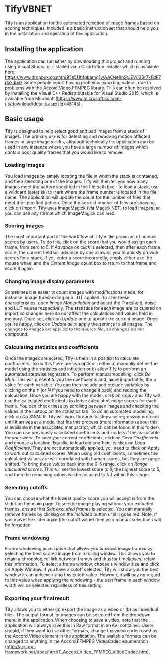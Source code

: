 # TifyVBNET
Tify is an application for the automated rejection of image frames based on scoring techniques. Included is a basic instruction set that should help you in the installation and operation of this application.
## Installing the application
The application can run either by downloading this project and running using Visual Studio, or installed via a ClickToRun installer which is available here: https://www.dropbox.com/sh/95s5f1h1qbamq1v/AACNe8nSrJEWI3Br7kFdF7rla?dl=0.
Some people report having problems exporting videos, due to problems with the Accord.Video.FFMPEG library. This can often be resolved by installing the Visual C++ Redistributable for Visual Studio 2015, which is available from Microsoft (https://www.microsoft.com/en-us/download/details.aspx?id=48145).
## Basic usage
Tify is designed to help select good and bad images from a stack of images. The primary use is for detecting and removing motion afflicted frames in large image stacks, although technically the application can be used in any instance where you have a large number of images which contain poor quality frames that you would like to remove. 
### Loading images
You load images by simply locating the file in which the stack is contained, and then selecting one of the images. Tify will then tell you how many images meet the pattern specified in the file path box - to load a stack, use a wildcard (asterisk) to mark where the frame number is located in the file name. The application will update the count for the number of files that meet the specified pattern. Once the correct number of files are showing, click on Import. 
Tify uses ImageMagick (via Magick.NET) to load images, so you can use any format which ImageMagick can read. 
### Scoring images
The most important part of the workflow of Tify is the provision of manual scores by users. To do this, click on the score that you would assign each frame, from zero to 5. If *Advance on click* is selected, then after each frame score, the current field will advance by one allowing you to quickly provide scores for a stack. 
If you enter a score incorrectly, simply either use the mouse wheel and the *Current Image* count box to return to that frame and score it again.
### Changing image display parameters
Sometimes it is easier to count images with modifications made, for instance, image thresholding or a LUT applied. To alter these characteristics, open *Image Manipulation* and adjust the Threshold, noise and LUT values respectively. The statistics for each image are calculated on import so changes here do not affect the calculations and values held in memory. Once set, click on *Update one* to update the current image. Once you're happy, click on *Update all* to apply the settings to all images. The changes to images are applied to the source file, so changes do not compound. 
### Calculating statistics and coefficients
Once the images are scored, Tify is then in a position to calculate coefficients. To do this there are two options; either a) manually define the model using the statistics and intitution or b) allow Tify to perform an automated stepwise regression. 
To perform manual modelling, click *Do MLR*. This will present to you the coefficients and, more importantly, the p value for each variable. You can then include and exclude variables by clicking on the *Y* (or *N* if you need to change it back) and redoing the calculation. Once you are happy with the model, click on *Apply* and Tify will use the calculated coefficients to derive calculated image scores for each frame. You can check these by scrolling between images and checking the values in the Listbox on the statistics tab. 
To do an automated modelling, click on *Do SWMLR*. Tify will work through its stepwise regression protocol until it arrives at a model that fits this process (more information about this is available in the associated manuscript, which can be found in this folder). 
You can use previously calculated coefficients and models if this is suitable for your work. To save your current coefficients, click on *Save Coefficients* and choose a location. Equally, to load old coefficients click on *Load Coefficients*. They are not automatically applied, you need to click on Apply to work out calculated scores. When using old coefficients, sometimes the calculated values are well correlated with human scores, but they are range shifted. To bring these values back into the 0-5 range, click on *Range calculated scores*. This will set the lowest score to 0, the highest score to 5, and then the remaining values will be adjusted to fall within this range. 
### Selecting cutoffs
You can choose what the lowest quality score you will accept is from the slider on the main page. To see the image playing without your excluded frames, ensure that *Skip excluded frames* is selected. You can manually remove frames by clicking on the *Included* button until it goes red. Note, if you move the slider again (the cutoff value) then your manual selections will be forgotten. 
### Frame windowing
Frame windowing is an option that allows you to select image frames by selecting the best scored image from a rolling window. This allows you to retain a chronological link between frames and thus for timelapses, retain this information. To select a frame window, choose a window size and click on Apply Window. If you have a cutoff selected, Tify will show you the best window it can achieve using this cutoff value. However, it will pay no regard to this value when applying the windowing - the best frame in each window width will be selected regardless of this setting. 
### Exporting your final result
Tify allows you to either (a) export the image as a video or (b) as individual files. The output format for images can be selected from the dropdown menu in the application. When choosing to save a video, note that the application will always save this in Raw format in an AVI container. Users should, if they want to use other formats, change the video codec used by the Accord.Video element in the application. The available formats can be changed to anything in the Accord.FFMPEG VideoCodec enumeration (http://accord-framework.net/docs/html/T_Accord_Video_FFMPEG_VideoCodec.htm). 
